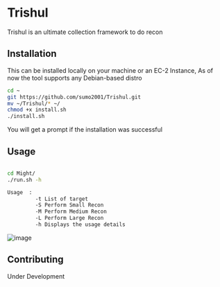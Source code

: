 # Trishul

Trishul is an ultimate collection framework to do recon

## Installation

This can be installed locally on your machine or an EC-2 Instance, As of now the tool supports any Debian-based distro

```bash
cd ~
git https://github.com/sumo2001/Trishul.git
mv ~/Trishul/* ~/
chmod +x install.sh
./install.sh

```
You will get a prompt if the installation was successful

## Usage

```bash

cd Might/
./run.sh -h

Usage  :
         -t	List of target
         -S	Perform Small Recon
         -M	Perform Medium Recon
         -L	Perform Large Recon
         -h	Displays the usage details

```
![image](https://user-images.githubusercontent.com/51809378/124332195-83629300-dbae-11eb-96d5-e4344ef2b2fa.png)



## Contributing
Under Development
